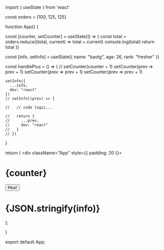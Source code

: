 import { useState } from 'react'

const orders = [100, 125, 125]

function App() {

  const [counter, setCounter] = useState(() => {
    const total = orders.reduce((total, current) => total + current)
    console.log(total)
    return total
  })

  const [info, setInfo] = useState({
    name: "baotg",
    age: 26,
    rank: "fresher"
  })

  const handlePlus = () => {
    // setCounter(counter + 1)
    setCounter(prev => prev + 1)
    setCounter(prev => prev + 1)
    setCounter(prev => prev + 1)

    setInfo({
      ...info,
      dev: "react"
    })
    // setInfo((prev) => {

    //   // code logic...

    //   return {
    //     ...prev,
    //     dev: "react"
    //   }
    // })
  }


  return (
    <div className="App" style={{ padding: 20 }}>
      <h1>{counter}</h1>
      <button
        onClick={handlePlus}>Plus!
      </button>
      <br/>
      <h1>{JSON.stringify(info)}</h1>
    </div >
  );

}

export default App;
